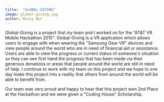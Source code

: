```yaml
---
title:  "GLOBAL-GIVING"
image: global-giving.jpg
author: Missy Bur
---
```


Global-Giving is a project that my team and I worked on for the "AT&T VR Mobile Hackathon 2015".  Global-Giving is a VR application which allows users to engage with when wearing the "Samsung Gear VR" devices and view people around the world who are in need of financial aid or assistance.  Users are able to view the progress or current status of someone's situation so they can see first hand the progress that has been made via their generous donations or areas that people around the world are still in need of help.  I continue to work with my team on this project and we hope to one day make this project into a reality that others from around the world will be able to benefit from.

Our team was very proud and happy to hear that this project won 2nd Place at the Hackathon and we were given a "Coding House" Scholarship.
